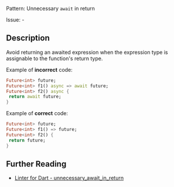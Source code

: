 Pattern: Unnecessary `await` in return

Issue: -

## Description

Avoid returning an awaited expression when the expression type is assignable to the function's return type.

Example of **incorrect** code:
```dart
Future<int> future;
Future<int> f1() async => await future;
Future<int> f2() async {
 return await future;
}
```

Example of **correct** code:
```dart
Future<int> future;
Future<int> f1() => future;
Future<int> f2() {
 return future;
}
```

## Further Reading

* [Linter for Dart - unnecessary_await_in_return](https://dart.dev/tools/linter-rules/unnecessary_await_in_return)